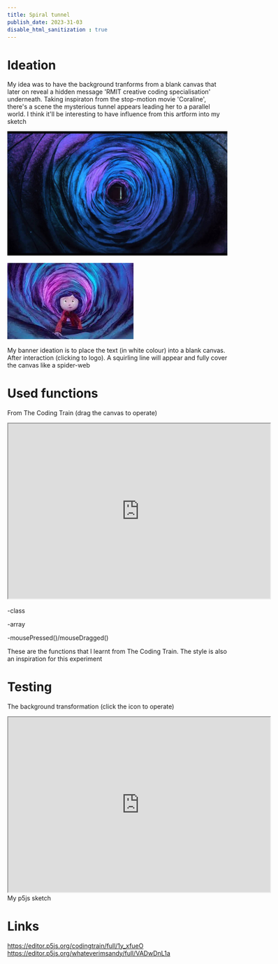 ```yaml
---
title: Spiral tunnel
publish_date: 2023-31-03
disable_html_sanitization : true
---
```

# Ideation

My idea was to have the background tranforms from a blank canvas that later on reveal a hidden message 'RMIT creative coding specialisation' underneath. Taking inspiraton from the stop-motion movie 'Coraline', there's a scene the mysterious tunnel appears leading her to a parallel world. I think it'll be interesting to have influence from this artform into my sketch

![Coraline crawling](./image/tunnel.jpg) 

![tunnel](./image/coraline.jpg) 

My banner ideation is to place the text (in white colour) into a blank canvas. After interaction (clicking to logo). A squirling line will appear and fully cover the canvas like a spider-web

 # Used functions

 From The Coding Train (drag the canvas to operate)

 <iframe width="600" height="400" src="https://editor.p5js.org/codingtrain/full/1y_xfueO"></iframe>

 -class

 -array

 -mousePressed()/mouseDragged()

 These are the functions that I learnt from The Coding Train. The style is also an inspiration for this experiment

# Testing
The background transformation (click the icon to operate)
<iframe width="600" height="400" src="https://editor.p5js.org/whateverimsandy/full/VADwDnL1a"></iframe>
My p5js sketch

# Links
https://editor.p5js.org/codingtrain/full/1y_xfueO
https://editor.p5js.org/whateverimsandy/full/VADwDnL1a